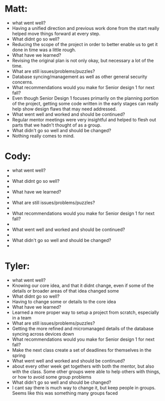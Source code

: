 # Matt:
* what went well?
*  Having a unified direction and previous work done from the start really helped move things forward at every step.
* What didnt go so well?
*  Reducing the scope of the project in order to better enable us to get it done in time was a little rough.
* What have we learned?
*  Revising the original plan is not only okay, but necessary a lot of the time.
* What are still issues/problems/puzzles?
*  Database syncing/management as well as other general security concerns.
* What recommendations would you make for Senior design 1 for next fall? 
*  Even though Senior Design 1 focuses primarily on the planning portion of the project, getting some code written in the early stages can really help show design flaws that may need addressed.
* What went well and worked and should be continued?
*  Regular mentor meetings were very insightful and helped to flesh out parts that we hadn't thought of as a group.
* What didn't go so well and should be changed?
*  Nothing really comes to mind.

# Cody: 
* what went well?
*  
* What didnt go so well?
*  
* What have we learned?
*  
* What are still issues/problems/puzzles?
*  
* What recommendations would you make for Senior design 1 for next fall? 
*  
* What went well and worked and should be continued?
*  
* What didn't go so well and should be changed?
*  

# Tyler:
* what went well?
*  Knowing our core idea, and that it didnt change, even if some of the details or broader areas of that idea changed some
* What didnt go so well?
*  Having to change some or details to the core idea
* What have we learned?
*  Learned a more proper way to setup a project from scratch, especially in a team
* What are still issues/problems/puzzles?
*  Getting the more refined and micromanaged details of the database syncing across devices down
* What recommendations would you make for Senior design 1 for next fall? 
*  Make the next class create a set of deadlines for themselves in the spring
* What went well and worked and should be continued?
*  about every other week get togethers with both the mentor, but also with the class. Some other groups were able to help others with things, or how to avoid some group problems
* What didn't go so well and should be changed?
*  I cant say there is much way to change it, but keep people in groups. Seems like this was something many groups faced

